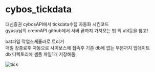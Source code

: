 # cybos_tickdata
대신증권 cybosAPI에서 tickdata수집 자동화 시킨코드<br>
gyusu님의 creonAPI  github에서 서버 끝까지 가져오는 법 외 util등을 참고! 

bat파일 작업스케쥴러로 트리거<br>
매일 장종료후 자동으로 사이보스에 접속후 기존 db에 없는 부분까지 업데이트<br>
db 디렉토리에 샘플 파일1개 저장해둠

![tick](https://user-images.githubusercontent.com/40931326/84742829-09d02500-afec-11ea-9ecb-ef7638eada3b.PNG)


